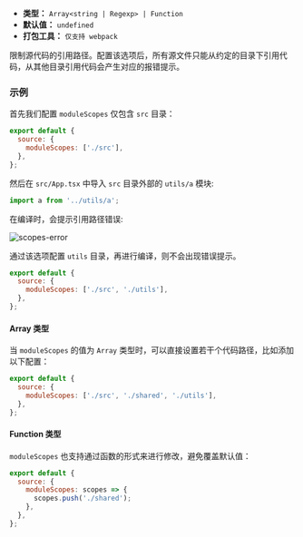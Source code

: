- **类型：** `Array<string | Regexp> | Function`
- **默认值：** `undefined`
- **打包工具：** `仅支持 webpack`

限制源代码的引用路径。配置该选项后，所有源文件只能从约定的目录下引用代码，从其他目录引用代码会产生对应的报错提示。

### 示例

首先我们配置 `moduleScopes` 仅包含 `src` 目录：

```js
export default {
  source: {
    moduleScopes: ['./src'],
  },
};
```

然后在 `src/App.tsx` 中导入 `src` 目录外部的 `utils/a` 模块:

```js
import a from '../utils/a';
```

在编译时，会提示引用路径错误:

![scopes-error](https://lf3-static.bytednsdoc.com/obj/eden-cn/aphqeh7uhohpquloj/modern-js/docs/module-scopes-error.png)

通过该选项配置 `utils` 目录，再进行编译，则不会出现错误提示。

```js
export default {
  source: {
    moduleScopes: ['./src', './utils'],
  },
};
```

#### Array 类型

当 `moduleScopes` 的值为 `Array` 类型时，可以直接设置若干个代码路径，比如添加以下配置：

```js
export default {
  source: {
    moduleScopes: ['./src', './shared', './utils'],
  },
};
```

#### Function 类型

`moduleScopes` 也支持通过函数的形式来进行修改，避免覆盖默认值：

```js
export default {
  source: {
    moduleScopes: scopes => {
      scopes.push('./shared');
    },
  },
};
```
